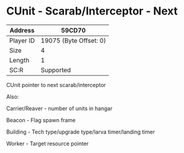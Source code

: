 #  CUnit - Scarab/Interceptor - Next
Address   | 59CD70
----------|-------------
Player ID | 19075 (Byte Offset: 0)
Size 	  | 4
Length 	  | 1
SC:R      | Supported

CUnit pointer to next scarab/interceptor

Also:
Carrier/Reaver - number of units in hangar
Beacon - Flag spawn frame
Building - Tech type/upgrade type/larva timer/landing timer
Worker - Target resource pointer
